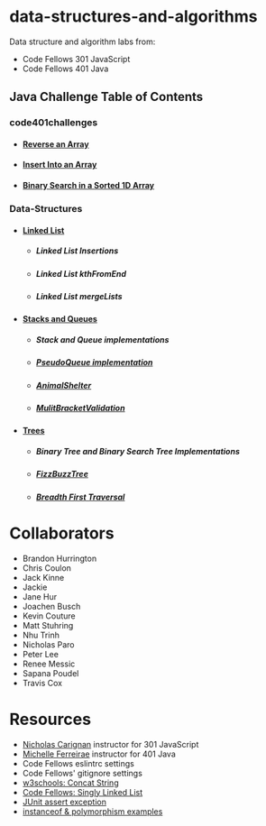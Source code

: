 # data-structures-and-algorithms

Data structure and algorithm labs from: 

* Code Fellows 301 JavaScript
* Code Fellows 401 Java

## Java Challenge Table of Contents

### code401challenges
* #### [Reverse an Array](/moreREADME/arrayReverse.md)
* #### [Insert Into an Array](/moreREADME/arrayShift.md)
* #### [Binary Search in a Sorted 1D Array](/moreREADME/binarySearch.md)

### Data-Structures
* #### [Linked List](/moreREADME/linkedList.md)
  * ##### Linked List Insertions
  * ##### Linked List kthFromEnd
  * ##### Linked List mergeLists

* #### [Stacks and Queues](/moreREADME/stacksAndQueues.md)
  * ##### Stack and Queue implementations
  * ##### [PseudoQueue implementation](/moreREADME/pseudoQueue.md)
  * ##### [AnimalShelter](/moreREADME/animalShelter.md)
  * ##### [MulitBracketValidation](/moreREADME/multiBracketValidation.md)

* #### [Trees](/moreREADME/trees.md)
  * ##### Binary Tree and Binary Search Tree Implementations
  * ##### [FizzBuzzTree](/moreREADME/fizzBuzzTree.md)
  * ##### [Breadth First Traversal](/moreREADME/breadthFirst.md)

# Collaborators
<!-- list everyone I pair program with and ask questions of -->
* Brandon Hurrington
* Chris Coulon
* Jack Kinne
* Jackie 
* Jane Hur
* Joachen Busch
* Kevin Couture
* Matt Stuhring
* Nhu Trinh
* Nicholas Paro
* Peter Lee
* Renee Messic
* Sapana Poudel
* Travis Cox

# Resources
<!-- list websites referenced, tutorials, etc -->
* [Nicholas Carignan]() instructor for 301 JavaScript
* [Michelle Ferreirae]() instructor for 401 Java
* Code Fellows eslintrc settings
* Code Fellows' gitignore settings
* [w3schools: Concat String](https://www.w3schools.com/jsref/jsref_concat_string.asp)
* [Code Fellows: Singly Linked List](https://codefellows.github.io/common_curriculum/data_structures_and_algorithms/Code_401/class-05/resources/singly_linked_list.html)
* [JUnit assert exception](https://www.baeldung.com/junit-assert-exception)
* [instanceof & polymorphism examples](https://www.artima.com/objectsandjava/webuscript/PolymorphismInterfaces1.html)

